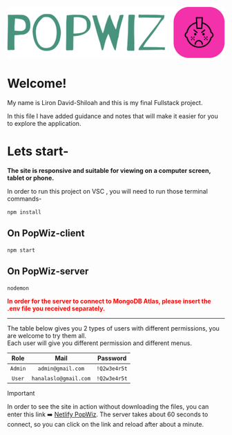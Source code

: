   
![Logo PopWiz](popwiz-client/public/logo-no-background.png)
# Welcome!

  

My name is Liron David-Shiloah and this is my final Fullstack project.

In this file I have added guidance and notes that will make it easier for you to explore the application.

  

# Lets start-

**The site is responsive and suitable for viewing on a computer screen, tablet or phone.**<br>

In order to run this project on VSC , you will need to run those terminal commands-
```
npm install
```
## On PopWiz-client

```
npm start
```

## On PopWiz-server
```
nodemon
```
<span style="color: red;font-weight: bold" > In order for the server to connect to MongoDB Atlas, please insert the .env file you received separately. </span>
<hr>
 The table below gives you 2 types of users with different permissions, you are welcome to try them all.<br> Each user will give you different permission and different menus.


|	Role  | Mail 			      | Password    | 
|:-------:|:---------------------:|:-----------:|
| `Admin` | `admin@gmail.com` 	  | `!Q2w3e4r5t`|     
| `User`  | `hanalaslo@gmail.com` | `!Q2w3e4r5t`|       




> [!IMPORTANT]
> In order to see the site in action without downloading the files, you can enter this link ➡️ [Netlify PopWiz](https://popwiz.netlify.app/).
The server takes about 60 seconds to connect, so you can click on the link and reload after about a minute.
